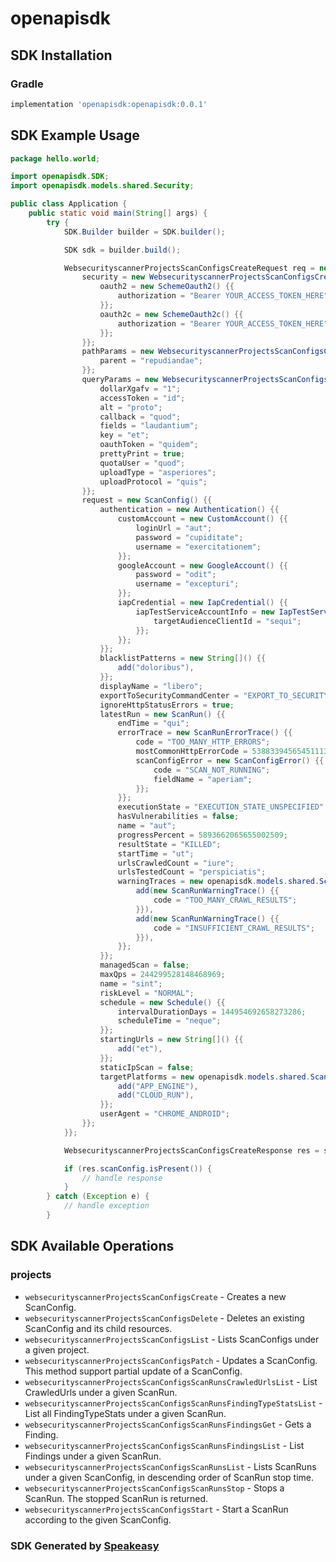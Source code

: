 # openapisdk

<!-- Start SDK Installation -->
## SDK Installation

### Gradle

```groovy
implementation 'openapisdk:openapisdk:0.0.1'
```
<!-- End SDK Installation -->

## SDK Example Usage
<!-- Start SDK Example Usage -->
```java
package hello.world;

import openapisdk.SDK;
import openapisdk.models.shared.Security;

public class Application {
    public static void main(String[] args) {
        try {
            SDK.Builder builder = SDK.builder();

            SDK sdk = builder.build();

            WebsecurityscannerProjectsScanConfigsCreateRequest req = new WebsecurityscannerProjectsScanConfigsCreateRequest() {{
                security = new WebsecurityscannerProjectsScanConfigsCreateSecurity() {{
                    oauth2 = new SchemeOauth2() {{
                        authorization = "Bearer YOUR_ACCESS_TOKEN_HERE";
                    }};
                    oauth2c = new SchemeOauth2c() {{
                        authorization = "Bearer YOUR_ACCESS_TOKEN_HERE";
                    }};
                }};
                pathParams = new WebsecurityscannerProjectsScanConfigsCreatePathParams() {{
                    parent = "repudiandae";
                }};
                queryParams = new WebsecurityscannerProjectsScanConfigsCreateQueryParams() {{
                    dollarXgafv = "1";
                    accessToken = "id";
                    alt = "proto";
                    callback = "quod";
                    fields = "laudantium";
                    key = "et";
                    oauthToken = "quidem";
                    prettyPrint = true;
                    quotaUser = "quod";
                    uploadType = "asperiores";
                    uploadProtocol = "quis";
                }};
                request = new ScanConfig() {{
                    authentication = new Authentication() {{
                        customAccount = new CustomAccount() {{
                            loginUrl = "aut";
                            password = "cupiditate";
                            username = "exercitationem";
                        }};
                        googleAccount = new GoogleAccount() {{
                            password = "odit";
                            username = "excepturi";
                        }};
                        iapCredential = new IapCredential() {{
                            iapTestServiceAccountInfo = new IapTestServiceAccountInfo() {{
                                targetAudienceClientId = "sequi";
                            }};
                        }};
                    }};
                    blacklistPatterns = new String[]() {{
                        add("doloribus"),
                    }};
                    displayName = "libero";
                    exportToSecurityCommandCenter = "EXPORT_TO_SECURITY_COMMAND_CENTER_UNSPECIFIED";
                    ignoreHttpStatusErrors = true;
                    latestRun = new ScanRun() {{
                        endTime = "qui";
                        errorTrace = new ScanRunErrorTrace() {{
                            code = "TOO_MANY_HTTP_ERRORS";
                            mostCommonHttpErrorCode = 5388339456545111320;
                            scanConfigError = new ScanConfigError() {{
                                code = "SCAN_NOT_RUNNING";
                                fieldName = "aperiam";
                            }};
                        }};
                        executionState = "EXECUTION_STATE_UNSPECIFIED";
                        hasVulnerabilities = false;
                        name = "aut";
                        progressPercent = 5893662065655002509;
                        resultState = "KILLED";
                        startTime = "ut";
                        urlsCrawledCount = "iure";
                        urlsTestedCount = "perspiciatis";
                        warningTraces = new openapisdk.models.shared.ScanRunWarningTrace[]() {{
                            add(new ScanRunWarningTrace() {{
                                code = "TOO_MANY_CRAWL_RESULTS";
                            }}),
                            add(new ScanRunWarningTrace() {{
                                code = "INSUFFICIENT_CRAWL_RESULTS";
                            }}),
                        }};
                    }};
                    managedScan = false;
                    maxQps = 244299528148468969;
                    name = "sint";
                    riskLevel = "NORMAL";
                    schedule = new Schedule() {{
                        intervalDurationDays = 144954692658273286;
                        scheduleTime = "neque";
                    }};
                    startingUrls = new String[]() {{
                        add("et"),
                    }};
                    staticIpScan = false;
                    targetPlatforms = new openapisdk.models.shared.ScanConfigTargetPlatformsEnum[]() {{
                        add("APP_ENGINE"),
                        add("CLOUD_RUN"),
                    }};
                    userAgent = "CHROME_ANDROID";
                }};
            }};

            WebsecurityscannerProjectsScanConfigsCreateResponse res = sdk.projects.websecurityscannerProjectsScanConfigsCreate(req);

            if (res.scanConfig.isPresent()) {
                // handle response
            }
        } catch (Exception e) {
            // handle exception
        }
```
<!-- End SDK Example Usage -->

<!-- Start SDK Available Operations -->
## SDK Available Operations

### projects

* `websecurityscannerProjectsScanConfigsCreate` - Creates a new ScanConfig.
* `websecurityscannerProjectsScanConfigsDelete` - Deletes an existing ScanConfig and its child resources.
* `websecurityscannerProjectsScanConfigsList` - Lists ScanConfigs under a given project.
* `websecurityscannerProjectsScanConfigsPatch` - Updates a ScanConfig. This method support partial update of a ScanConfig.
* `websecurityscannerProjectsScanConfigsScanRunsCrawledUrlsList` - List CrawledUrls under a given ScanRun.
* `websecurityscannerProjectsScanConfigsScanRunsFindingTypeStatsList` - List all FindingTypeStats under a given ScanRun.
* `websecurityscannerProjectsScanConfigsScanRunsFindingsGet` - Gets a Finding.
* `websecurityscannerProjectsScanConfigsScanRunsFindingsList` - List Findings under a given ScanRun.
* `websecurityscannerProjectsScanConfigsScanRunsList` - Lists ScanRuns under a given ScanConfig, in descending order of ScanRun stop time.
* `websecurityscannerProjectsScanConfigsScanRunsStop` - Stops a ScanRun. The stopped ScanRun is returned.
* `websecurityscannerProjectsScanConfigsStart` - Start a ScanRun according to the given ScanConfig.

<!-- End SDK Available Operations -->

### SDK Generated by [Speakeasy](https://docs.speakeasyapi.dev/docs/using-speakeasy/client-sdks)
